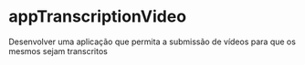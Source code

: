 # appTranscriptionVideo
Desenvolver uma aplicação que permita a submissão de vídeos para que os mesmos sejam transcritos
